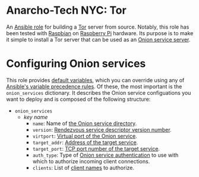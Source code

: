 # Anarcho-Tech NYC: Tor

An [Ansible role](https://docs.ansible.com/ansible/latest/user_guide/playbooks_reuse_roles.html) for building a [Tor](https://torproject.org/) server from source. Notably, this role has been tested with [Raspbian](https://www.raspbian.org/) on [Raspberry Pi](https://www.raspberrypi.org/) hardware. Its purpose is to make it simple to install a Tor server that can be used as an [Onion service server](https://www.torproject.org/docs/onion-services).

# Configuring Onion services

This role provides [default variables](defaults/main.yml), which you can override using any of [Ansible's variable precedence rules](https://docs.ansible.com/ansible/latest/user_guide/playbooks_variables.html#variable-precedence-where-should-i-put-a-variable). Of these, the most important is the `onion_services` dictionary. It describes the Onion service configuations you want to deploy and is composed of the following structure:

* `onion_services`
    * *key name*
        * `name`: Name of [the Onion service directory](https://www.torproject.org/docs/tor-manual.html#HiddenServiceDir).
        * `version`: [Rendezvous service descriptor version number](https://www.torproject.org/docs/tor-manual.html#HiddenServiceVersion).
        * `virtport`: [Virtual port of the Onion service](https://www.torproject.org/docs/tor-manual.html#HiddenServicePort).
        * `target_addr`: [Address of the target service](https://www.torproject.org/docs/tor-manual.html#HiddenServicePort).
        * `target_port`: [TCP port number of the target service](https://www.torproject.org/docs/tor-manual.html#HiddenServicePort).
        * `auth_type`: Type of [Onion service authentication](https://www.torproject.org/docs/tor-manual.html#HiddenServiceAuthorizeClient) to use with which to authorize incoming client connections.
        * `clients`: List of [client names](https://www.torproject.org/docs/tor-manual.html#HiddenServiceAuthorizeClient) to authorize.
